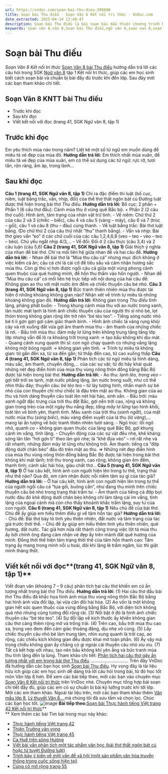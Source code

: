 ```yaml
---
url: https://vndoc.com/soan-bai-thu-dieu-299600
title: Soạn bài Thu điếu - Soạn Văn 8 Kết nối tri thức - VnDoc.com
date_extracted: 2025-04-14 12:48:47
description: Soạn bài Thu điếu là bài soạn bài mẫu thuộc chương trình Ngữ văn lớp 8 Chân trời sáng tạo, học kì 1. Mời các bạn cùng tham khảo bài soạn để chuẩn bị cho bài học sắp tới của mình.
keywords: soạn văn 8,văn 8,Soạn bài Thu điếu,ngữ văn 8,soan van 8,soạn văn lớp 8,giải văn 8,soạn văn 8 tập 1,soạn văn 8 Thu điếu,soạn Thu điếu,soạn văn 8 kết nối tri thức,văn 8 chân trời sáng tạo,ngữ văn 8 kết nối tri thức,Thu điếu,soạn bài Thu điếu trang 34 lớp 8,soạn văn 8 kntt,văn 8 kết nối tri thức,ngữ văn 8 kết nối tri thức tập 1 trang 41,soạn văn thu điếu lớp 8 ngắn nhất,soạn bài thu điếu lớp 8 ngắn nhất
---
```


# Soạn bài Thu điếu
 _Soạn Văn 8 Kết nối tri thức_
[Soạn Văn 8 bài Thu điếu](<https://vndoc.com/soan-bai-thu-dieu-299600>) hướng dẫn trả lời các câu hỏi trong SGK [Ngữ văn 8](<https://vndoc.com/ngu-van-lop8>) tập 1 Kết nối tri thức, giúp các em học sinh biết cách soạn bài và chuẩn bị bài đầy đủ trước khi đến lớp. Sau đây mời các bạn tham khảo chi tiết.
## Soạn Văn 8 KNTT bài Thu điếu
  * Trước khi đọc
  * Sau khi đọc
  * Viết kết nối với đọc \(trang 41, SGK Ngữ văn 8, tập 1\)

## **Trước khi đọc**
Em yêu thích mùa nào trong năm? Liệt kê một số từ ngữ em muốn dùng để miêu tả vẻ đẹp của mùa đó.
**Hướng dẫn trả lời:**
Em thích nhất mùa xuân, để miêu tả vẻ đẹp của mùa xuân, em có thể sử dụng các từ ngữ: rực rỡ, tươi tắn, rộn ràng, ấm áp, trong lành…
## **Sau khi đọc**
**Câu 1 \(trang 41, SGK Ngữ văn 8, tập 1\)**
Chỉ ra đặc điểm thi luật \(bố cục, niêm, luật bằng trắc, vần, nhịp, đối\) của thể thơ thất ngôn bát cú Đường luật được thể hiện trong bài thơ _Thu điếu_.
**Hướng dẫn trả lời:**
Bố cục: 2 phần
\+ Phần 1 \(6 câu thơ đầu\): Cảnh mùa thu ở vùng quê Bắc bộ.
\+ Phần 2 \(2 câu thơ cuối\): Hình ảnh, tâm trạng của nhân vật trữ tình.
\- Về niêm: Chữ thứ 2 của câu 2 và 3 \(chiếc – biếc\), câu 4 và câu 5 \(vàng – mây\), câu 6 và 7 \(trúc – gối\), câu 1 và câu 8 \(thu – đâu\) cùng thanh.
\- Về luật bằng trắc: Bài thơ luật bằng. \(Do chữ thứ 2 của câu thứ nhất “thu” thanh bằng\).
\- Vần và nhịp: Bài thơ gieo vần “eo” ở các chữ cuối của các câu 1,2,4,6,8 \(veo – teo – vèo – teo – bèo\). Chủ yếu ngắt nhịp 4/3,…
\- Về đối: Đối ở 2 câu thực \(câu 3,4\) và 2 câu luận \(câu 5,6\)
**Câu 2 \(trang 41, SGK Ngữ văn 8, tập 1\)**
Giải thích ý nghĩa của nhan đề bài thơ. Chỉ ra mối liên hệ giữa nhan đề và hai câu đề.
**Hướng dẫn trả lời:**
\- Nhan đề bài thơ là “Mùa thu câu cá” nhưng mục đích không ở việc kiếm cá ăn; câu cá chỉ là cái cớ để tiêu sầu và cảm nhận hương sắc mùa thu. Còn gì thú vị hơn được ngồi câu cá giữa một vùng phong cảnh quen thuộc của quê hương mình, để hồn thu thấm vào hồn người.
\- Nhan đề “Mùa thu câu cá” có mối liên hệ trực tiếp với nội dung của hai câu đề: Không gian ao thu với mặt nước êm đềm và chiếc thuyền câu bé nhỏ.
**Câu 3 \(trang 41, SGK Ngữ văn 8, tập 1\)**
Bức tranh thiên nhiên mùa thu được tái hiện ở những khoảng không gian nào? Nhận xét về trình tự miêu tả những khoảng không gian đó.
**Hướng dẫn trả lời:**
Không gian trong _Thu điếu_ tĩnh lặng, phảng phất buồn:
\- Trong khung cảnh mùa thu với ao nước trong xanh, làn nước mát lạnh là hình ảnh chiếc thuyền câu của người thi sĩ nhỏ bé, lọt thỏm trong không gian rộng lớn trở nên “bé tẻo teo”.
\- Tiếng sóng nước nhỏ bé ti li gợn gợn gợi cảm giác thanh bình.
\- Hình ảnh chiếc lá vàng rụng khỏi cây và rơi xuống đất vừa gợi âm thanh mùa thu - âm thanh của những chiếc lá rơi.
\- Bầu trời mùa thu: đám mây lơ lửng trên không trung tầng tầng lớp lớp nhưng vẫn để lộ ra khoảng trời trong xanh → tạo bầu không khí dịu mát.
\- Quang cảnh xung quanh thi sĩ: con ngõ chạy quanh co nhưng vắng lặng không một bóng người → không gian yên tĩnh.
→ Trình tự miêu tả không gian: từ gần đến xa, từ xa đến gần; từ thấp đến cao, từ cao xuống thấp
**Câu 4 \(trang 41, SGK Ngữ văn 8, tập 1\)**
Phân tích các từ ngữ miêu tả hình dáng, màu sắc, âm thanh, chuyển động,… của các sự vật; từ đó hãy khái quát những nét đẹp điển hình của mùa thu vùng nông thôn đồng bằng Bắc Bộ được tái hiện trong bài thơ.
**Hướng dẫn trả lời:**
\- Ao thu: _lạnh lẽo, trong veo_ – gợi tiết trời se lạnh, mặt nước phẳng lặng, làn nước trong suốt, như có thể nhìn thấu đáy; thuyền câu: _bé tẻo teo_ – từ láy tượng hình, nhấn mạnh sự bé nhỏ của con thuyền chỉ như chiếc lá đậu trên mặt ao thu. Không gian của ao thu và hình dáng thuyền câu toát lên nét hài hào, xinh xắn.
\- Bầu trời: màu _xanh ngắt_ đặc trưng của trời thu đất Bắc, gợi nền trời cao, rộng và không gian trong trẻo của một ngày thu nắng đẹp; _tầng mây lơ lửng_ tạo hình khối, toát lên vẻ bình yên, thanh tĩnh. Màu xanh của trời thu \(_xanh ngắt_\), của mặt nước mùa thu \(_sóng biếc_\), màu vàng điểm xuyết của lá thu \(_lá vàng_\),… mang lại ấn tượng về bức tranh thiên nhiên tươi sáng.
\- Ngõ trúc: lối ngõ nhỏ, quanh co – không gian quen thuộc của làng quê Bắc Bộ, gợi khung cảnh im vắng, tĩnh lặng.
\- Chuyển động của các sự vật đều nhẹ, khẽ khàng: sóng lăn tăn “hơi gợn tí” theo làn gió nhẹ; lá “khẽ đưa vèo” – rơi rất nhẹ và rất nhanh; những đám mây lơ lửng như không trôi. Âm thanh: tiếng cá “đớp động dưới chân bèo” đâu đó trên mặt ao thu.
=> Những nét đẹp điển hình của mùa thu vùng nông thôn đồng bằng Bắc Bộ được tái hiện trong bài thơ: không khí mát lành; trời thu trong xanh, cao rộng; không gian êm đềm, thanh tĩnh; cảnh sắc hài hòa, giàu chất thơ…
**Câu 5 \(trang 41, SGK Ngữ văn 8, tập 1\)**
Ở hai câu kết, hình ảnh con người hiện lên trong tư thế, trạng thái như thế nào? Qua đó, em cảm nhận được nỗi niềm tâm sự gì của tác giả?
**Hướng dẫn trả lời:**
\- Ở hai câu kết, hình ảnh con người hiện lên trong tư thế của người ngồi câu cá “tựa gối, buông cần”, như đang thu mình trên chiếc thuyền câu bé nhỏ trong trạng thái trầm tư.
\- Âm thanh của tiếng cá đớp bọt nước đâu đó khẽ động dưới chân bèo không chỉ làm tăng cái im vắng, tĩnh lặng của ngoại cảnh mà còn cho thấy khoảnh khắc trầm lặng, suy tư của con người.
**Câu 6 \(trang 41, SGK Ngữ văn 8, tập 1\)**
Nêu chủ đề của bài thơ. Chủ đề ấy giúp em hiểu thêm điều gì về tâm hồn tác giả?
**Hướng dẫn trả lời:**
\- Chủ đề: Bài thơ bày tỏ tình yêu thiên nhiên, đất nước và tâm trạng của tác giả trước thời thế.
\- Chủ đề ấy giúp em hiểu thêm tình yêu thiên nhiên, quê hương, đất nước. Tác giả hơn nữa rất thành công trong việc lột tả mùa thu ấy bởi chính ông đang cảm nhận vẻ đẹp ấy trên mảnh đất quê hương của mình. Đồng thời thể hiện tâm trạng thời thế của tâm hồn thanh cao: Tâm trạng ấy mang trong mình nỗi u hoài, đôi khi lặng lẽ trầm ngâm, lúc thì giật mình thảng thốt.
## **Viết kết nối với đọc****\(trang 41, SGK Ngữ văn 8, tập 1\)**
Viết đoạn văn \(khoảng 7 – 9 câu\) phân tích hai câu thơ khiến em có ấn tượng nhất trong bài thơ _Thu điếu_.
**Hướng dẫn trả lời:**
\(1\) Hai câu thơ đầu bài thơ Thu điếu đã khắc họa hình ảnh mùa thu vùng nông thôn Bắc Bộ bằng hai hình ảnh vừa đối lập, lại vừa cân đối hài hòa. \(2\) Ao vốn là một không gian hết sức quen thuộc của vùng đồng bằng Bắc Bộ, với diện tích không quá nhỏ nhưng cũng tương đối rộng rãi. \(3\) Nổi bật ở đó là hình ảnh chiếc thuyền câu “bé tẻo teo”. \(4\) Sự đối lập về kích thước ấy khiến không gian câu thơ càng thêm rộng mở và trống trải. \(4\) Trên cao, bầu trời mùa thu cao xa, trong veo đem đến cảm giác thoáng đãng, dịu nhẹ vô cùng. \(5\) Lấy chiếc thuyền câu nhỏ bé làm trung tâm, nhìn xung quanh là trời cao, ao rộng, các chiều kích không gian đều được khai mở toàn phần. \(6\) Ấy vậy mà trong chiều không gian ấy chẳng có gì ngoài cái thuyền câu nhỏ xíu xiu. \(7\) Tất cả kết hợp với nhau, tạo nên bầu không khí yên ắng và bức tranh mùa thu tĩnh lặng đến lạ lùng.
Tham khảo chi tiết: [Phân tích hai câu thơ gây ấn tượng nhất với em trong bài thơ Thu điếu](<https://vndoc.com/doan-van-phan-tich-hai-cau-tho-trong-bai-tho-thu-dieu-lop-8-296570>)
..............................
Trên đây VnDoc đã hướng dẫn các bạn học sinh [Soạn bài Thu điếu](<https://vndoc.com/soan-bai-thu-dieu-299600>). Hy vọng đây là tài liệu hữu ích giúp các em học sinh dễ dàng trả lời câu hỏi trong bài, từ đó học tốt môn Văn lớp 8 hơn. Để xem các bài tiếp theo, mời các bạn vào chuyên mục [Soạn Văn 8 Kết nối tri thức](<https://vndoc.com/ngu-van-8-ket-noi-tri-thuc>) trên VnDoc nhé. Chuyên mục tổng hợp bài soạn chi tiết đầy đủ, giúp các em có sự chuẩn bị bài kỹ lưỡng trước khi tới lớp. Mời các em tham khảo.
Ngoài tài liệu trên, mời các bạn tham khảo thêm [Văn mẫu lớp 8](<https://vndoc.com/van-mau-lop8>), [Lý thuyết Văn 8... ](<https://vndoc.com/ly-thuyet-ngu-van8>)mà chúng tôi đã sưu tầm và chọn lọc. Chúc các bạn học tốt.
![image](https://i.vdoc.vn/data/image/2022/08/26/ban-tay.svg) **Bài tiếp theo:**[Soạn bài Thực hành tiếng Việt trang 42 Kết nối tri thức](<https://vndoc.com/soan-bai-thuc-hanh-tieng-viet-trang-42-ket-noi-tri-thuc-299604>)**  
**
Xem thêm các bài Tìm bài trong mục này khác:
  * [Thực hành tiếng Việt trang 42](</soan-bai-thuc-hanh-tieng-viet-trang-42-ket-noi-tri-thuc-299604>)
  * [Thiên Trường vãn vọng](</soan-bai-thien-truong-van-vong-299606>)
  * [Thực hành tiếng Việt trang 45](</soan-bai-thuc-hanh-tieng-viet-trang-45-ket-noi-tri-thuc-299609>)
  * [Ca Huế trên sông Hương](</soan-bai-ca-hue-tren-song-huong-299612>)
  * [Viết bài văn phân tích một tác phẩm văn học \(bài thơ thất ngôn bát cú hoặc tứ tuyệt Đường luật\)](</soan-bai-viet-bai-van-phan-tich-mot-tac-pham-van-hoc-bai-tho-that-ngon-bat-cu-hoac-tu-tuyet-duong-luat-299615>)
  * [Trình bày ý kiến về một vấn đề xã hội \(một sản phẩm văn hóa truyền thống trong cuộc sống hiện tại\)](</soan-bai-trinh-bay-y-kien-ve-mot-van-de-xa-hoi-mot-san-pham-van-hoa-truyen-thong-trong-cuoc-song-hien-tai-299651>)
  * [Củng cố mở rộng trang 55](</soan-bai-cung-co-mo-rong-trang-55-tap-1-ket-noi-tri-thuc-299654>)

